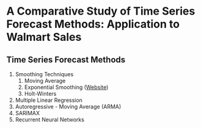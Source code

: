 # A Comparative Study of Time Series Forecast Methods: Application to Walmart Sales

## Time Series Forecast Methods

1. Smoothing Techniques
   1. Moving Average
   1. Exponential Smoothing ([Website](https://es-forecast.herokuapp.com/))
   1. Holt-Winters
1. Multiple Linear Regression
1. Autoregressive - Moving Average (ARMA)
1. SARIMAX
1. Recurrent Neural Networks
